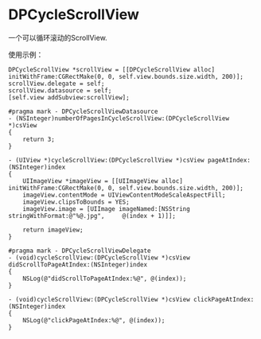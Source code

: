 # DPCycleScrollView
一个可以循环滚动的ScrollView.

使用示例：

	DPCycleScrollView *scrollView = [[DPCycleScrollView alloc] initWithFrame:CGRectMake(0, 0, self.view.bounds.size.width, 200)];
    scrollView.delegate = self;
    scrollView.datasource = self;
    [self.view addSubview:scrollView];
    
    #pragma mark - DPCycleScrollViewDatasource
	- (NSInteger)numberOfPagesInCycleScrollView:(DPCycleScrollView *)csView
	{
    	return 3;
	}

	- (UIView *)cycleScrollView:(DPCycleScrollView *)csView pageAtIndex:(NSInteger)index
	{
    	UIImageView *imageView = [[UIImageView alloc] initWithFrame:CGRectMake(0, 0, self.view.bounds.size.width, 200)];
    	imageView.contentMode = UIViewContentModeScaleAspectFill;
    	imageView.clipsToBounds = YES;
    	imageView.image = [UIImage imageNamed:[NSString stringWithFormat:@"%@.jpg", 	@(index + 1)]];
    
    	return imageView;
	}

	#pragma mark - DPCycleScrollViewDelegate
	- (void)cycleScrollView:(DPCycleScrollView *)csView didScrollToPageAtIndex:(NSInteger)index
	{
		NSLog(@"didScrollToPageAtIndex:%@", @(index));
	}
	
	- (void)cycleScrollView:(DPCycleScrollView *)csView clickPageAtIndex:(NSInteger)index
	{
    	NSLog(@"clickPageAtIndex:%@", @(index));
	}